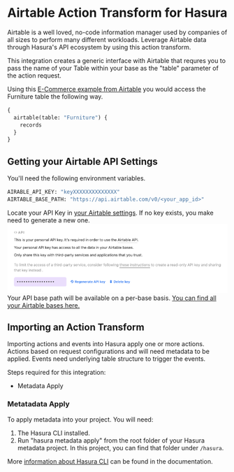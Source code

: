# Airtable Action Transform for Hasura

Airtable is a well loved, no-code information manager used by companies of all sizes to perform many different workloads. Leverage Airtable data through Hasura's API ecosystem by using this action transform.

This integration creates a generic interface with Airtable that requres you to pass the name of your Table within your base as the "table" parameter of the action request.

Using this [E-Commerce example from Airtable](https://www.airtable.com/templates/featured/expZvMLT9L6c4yeBX/product-catalog) you would access the Furniture table the following way.

```graphql
{
  airtable(table: "Furniture") {
    records
  }
}
```

## Getting your Airtable API Settings

You'll need the following environment variables.

```bash
AIRABLE_API_KEY: "keyXXXXXXXXXXXXXX"
AIRTABLE_BASE_PATH: "https://api.airtable.com/v0/<your_app_id>"
```

Locate your API Key in [your Airtable settings](https://airtable.com/account). If no key exists, you make need to generate a new one.  
![Airtable API Key](./images/guide-image-1.png)
Your API base path will be available on a per-base basis. [You can find all your Airtable bases here.](https://airtable.com/api)

## Importing an Action Transform

Importing actions and events into Hasura apply one or more actions. Actions based on request configurations and will need metadata to be applied. Events need underlying table structure to trigger the events.

Steps required for this integration:

- Metadata Apply

### Metatadata Apply

To apply metadata into your project. You will need:

1. The Hasura CLI installed.
2. Run "hasura metadata apply" from the root folder of your Hasura metadata project. In this project, you can find that folder under `/hasura`.

More [information about Hasura CLI](https://hasura.io/docs/latest/graphql/core/hasura-cli/index.html) can be found in the documentation.

